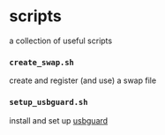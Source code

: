 # scripts
a collection of useful scripts

### `create_swap.sh`
create and register (and use) a swap file

### `setup_usbguard.sh`
install and set up [usbguard](https://usbguard.github.io/)